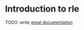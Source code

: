 # Introduction to rle

TODO: write [great documentation](http://jacobian.org/writing/what-to-write/)
